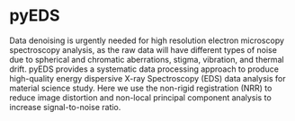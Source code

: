 # pyEDS
Data denoising is urgently needed for high resolution electron microscopy spectroscopy analysis, as the raw data will have different types of noise due to spherical and chromatic aberrations, stigma, vibration, and thermal drift. pyEDS provides a systematic data processing approach to produce high-quality energy dispersive X-ray Spectroscopy (EDS) data analysis for material science study. Here we use the non-rigid registration (NRR) to reduce image distortion and non-local principal component analysis to increase signal-to-noise ratio.
